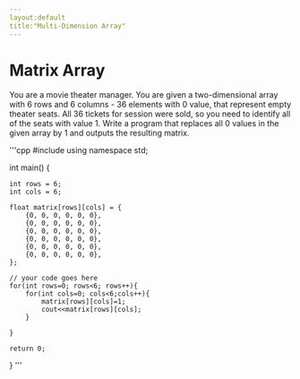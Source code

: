 ```yaml
---
layout:default
title:"Multi-Dimension Array"
---
```

# Matrix Array
You are a movie theater manager.
You are given a two-dimensional array with 6 rows and 6 columns - 36 elements with 0 value, that represent empty theater seats.
All 36 tickets for session were sold, so you need to identify all of the seats with value 1.
Write a program that replaces all 0 values in the given array by 1 and outputs the resulting matrix.

'''cpp
#include <iostream>
using namespace std;

int main() {
    
    int rows = 6;
    int cols = 6;
    
    float matrix[rows][cols] = {
        {0, 0, 0, 0, 0, 0},
        {0, 0, 0, 0, 0, 0},
        {0, 0, 0, 0, 0, 0},
        {0, 0, 0, 0, 0, 0},
        {0, 0, 0, 0, 0, 0},
        {0, 0, 0, 0, 0, 0},
    };
    
    // your code goes here
    for(int rows=0; rows<6; rows++){
    	for(int cols=0; cols<6;cols++){
    		matrix[rows][cols]=1;
    		cout<<matrix[rows][cols];
    	}
    	
    }

	return 0;
}
'''
